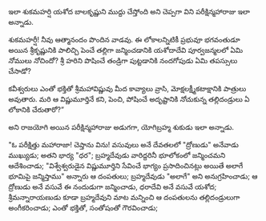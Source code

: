 ﻿ఇలా శుకమహర్షి యశోద బాలకృష్ణుని ముద్దు చేస్తోంది అని చెప్పగా విని పరీక్షిన్మహారాజు ఇలా అన్నాడు. 

శుకమహర్షీ! నీవు ఆత్మానందం పొందిన వాడవు. ఈ లోకాలన్నిటికీ ప్రభువూ భగవంతుడూ అయిన శ్రీకృష్ణునికి పాలిచ్చి పెంచే తల్లిగా జన్మించడానికి యశోదాదేవి పూర్వజన్మలలో ఏమి నోములు నోచిందో? శ్రీ హరిని పొషించే తండ్రిగా పుట్టడానికి నందగోపుడు ఏమి తపస్సులు చేసాడో? 

కవీశ్వరులు ఎంతో భక్తితో శ్రీమహావిష్ణువు మీద కావ్యాలు వ్రాసి, మోక్షలక్ష్మీకటాక్షానికి పాత్రులు అవుతారు. మరి ఆ విష్ణుమూర్తినే కని, పెంచి, పోషించే అదృష్టానికి నోచుకున్న తల్లిదండ్రులు ఏ లోకానికి చేరుతారో?” 

అని రాజయోగి అయిన పరీక్షిన్మహారాజు అడుగగా, యోగిబ్రహ్మ శుకుడు ఇలా అన్నాడు. 

"ఓ పరీక్షిత్తు మహారాజా! చెప్తాను విను! వసువులు అనే దేవతలలో "ద్రోణుడు" అనేవాడు ముఖ్యుడు; అతని భార్య "ధర"; బ్రహ్మదేవుడు వారిద్దరినీ భూలోకంలో జన్మించమని ఆదేశించాడు; "విశ్వేశ్వరుడైన విష్ణుమూర్తిని సేవించే భాగ్యం ప్రసాదించినట్లు అయితే అలాగే భూమిపై జన్మిస్తాము" అన్నారు ఆ దంపతులు; బ్రహ్మదేవుడు "అలాగే" అని అనుగ్రహించాడు; ఆ ద్రోణుడు అనే వసువే ఈ నందుడుగా జన్మించాడు, ధరాదేవి అనే వసువే యశోద; శ్రీమన్నారాయణుడు కూడా బ్రహ్మదేవుని మాట మన్నించి ఆ దంపతులను తల్లిదండ్రులుగా అంగీకరించాడు; ఎంతో భక్తితో, సంతోషంతో గౌరవించాడు; 


